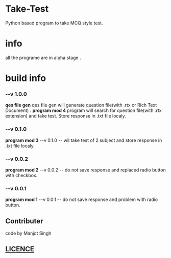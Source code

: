 # Take-Test
Python based program to take MCQ style test.

# info
all the programe are in alpha stage .
# build info
### --v 1.0.0 
**qes file gen**                   qes file gen will generate question file(with .rtx or Rich Text Document)   .
**program mod 4**               program will search for question file(with .rtx extension) and take test. Store response in .txt file localy.                                            
### --v 0.1.0
**program mod 3**             --v 0.1.0 --   wil take test of 2 subject and store response in .txt file localy.
### --v 0.0.2 
**program mod 2**             --v 0.0.2 --   do not save response and replaced radio button with checkbox.
### --v 0.0.1
**program mod 1**             --v 0.0.1 --   do not save response and problem with radio button.
## Contributer
code by Manjot Singh
## [LICENCE](LICENSE)
